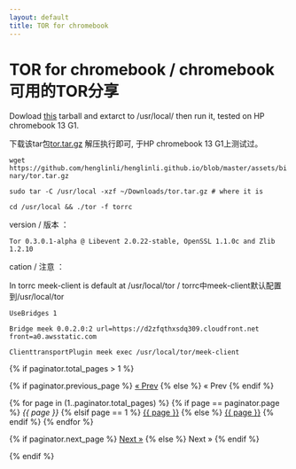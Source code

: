 ```yaml
---
layout: default
title: TOR for chromebook
---
```

# [](#header-1) TOR for chromebook / chromebook可用的TOR分享
Dowload [this](/assets/binary/tor.tar.gz) tarball and extarct to /usr/local/ then run it, tested on HP chromebook 13 G1.

下载该tar包[tor.tar.gz](/assets/binary/tor.tar.gz) 解压执行即可, 于HP chromebook 13 G1上测试过。

`wget https://github.com/henglinli/henglinli.github.io/blob/master/assets/binary/tor.tar.gz`

`sudo tar -C /usr/local -xzf ~/Downloads/tor.tar.gz # where it is`

`cd /usr/local && ./tor -f torrc`

 version / 版本 ：
 
 `Tor 0.3.0.1-alpha @ Libevent 2.0.22-stable, OpenSSL 1.1.0c and Zlib 1.2.10`
 
 cation / 注意 ：
  
 In torrc meek-client is default at /usr/local/tor / torrc中meek-client默认配置到/usr/local/tor
 
 `UseBridges 1`
 
 `Bridge meek 0.0.2.0:2 url=https://d2zfqthxsdq309.cloudfront.net front=a0.awsstatic.com`
 
 `ClienttransportPlugin meek exec /usr/local/tor/meek-client`
  
{% if paginator.total_pages > 1 %}
<div class="pagination">
  {% if paginator.previous_page %}
    <a href="{{ paginator.previous_page_path | prepend: site.baseurl | replace: '//', '/' }}">&laquo; Prev</a>
  {% else %}
    <span>&laquo; Prev</span>
  {% endif %}

  {% for page in (1..paginator.total_pages) %}
    {% if page == paginator.page %}
      <em>{{ page }}</em>
    {% elsif page == 1 %}
      <a href="{{ paginator.previous_page_path | prepend: site.baseurl | replace: '//', '/' }}">{{ page }}</a>
    {% else %}
      <a href="{{ site.paginate_path | prepend: site.baseurl | replace: '//', '/' | replace: ':num', page }}">{{ page }}</a>
    {% endif %}
  {% endfor %}

  {% if paginator.next_page %}
    <a href="{{ paginator.next_page_path | prepend: site.baseurl | replace: '//', '/' }}">Next &raquo;</a>
  {% else %}
    <span>Next &raquo;</span>
  {% endif %}
</div>
{% endif %}
